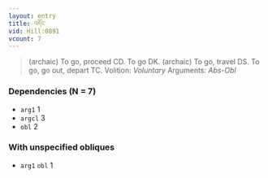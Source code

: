 ```yaml
---
layout: entry
title: འདོང་
vid: Hill:0891
vcount: 7
---
```

> (archaic) To go, proceed CD\. To go DK\. (archaic) To go, travel DS\. To go, go out, depart TC\.
> Volition: _Voluntary_
> Arguments: _Abs-Obl_


### Dependencies (N = 7)
* `arg1` 1
* `argcl` 3
* `obl` 2


### With unspecified obliques
* `arg1` `obl` 1
